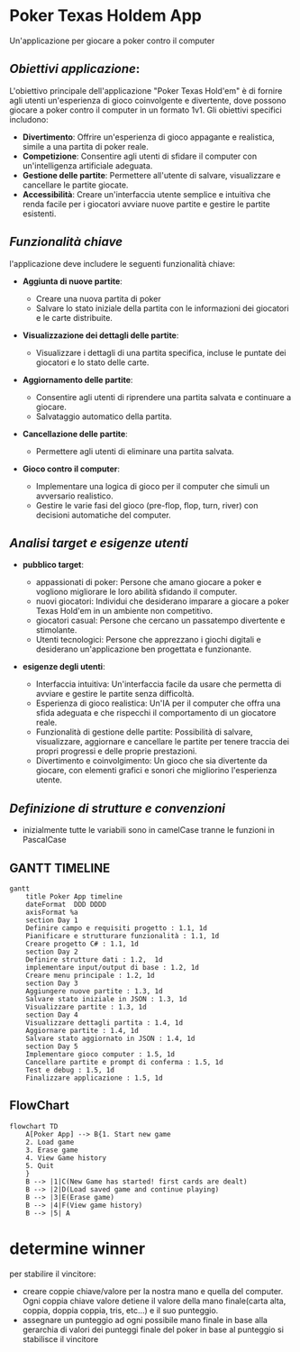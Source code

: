 # Poker Texas Holdem App

Un'applicazione per giocare a poker contro il computer

## _Obiettivi applicazione_:

L'obiettivo principale dell'applicazione "Poker Texas Hold'em" è di fornire agli utenti un'esperienza di gioco coinvolgente e divertente, dove possono giocare a poker contro il computer in un formato 1v1.
 Gli obiettivi specifici includono:

- __Divertimento__:  Offrire un'esperienza di gioco appagante e realistica, simile a una partita di poker reale.
- __Competizione__: Consentire agli utenti di sfidare il computer con un'intelligenza artificiale adeguata.
- __Gestione delle partite__: Permettere all'utente di salvare, visualizzare e cancellare le partite giocate.
- __Accessibilità__: Creare un'interfaccia utente semplice e intuitiva che renda facile per i giocatori avviare nuove partite e gestire le partite esistenti.

## _Funzionalità chiave_

l'applicazione deve includere le seguenti funzionalità chiave:

- __Aggiunta di nuove partite__:

    - Creare una nuova partita di poker
    - Salvare lo stato iniziale della partita con le informazioni dei giocatori e le carte distribuite.

- __Visualizzazione dei dettagli delle partite__:

   
    - Visualizzare i dettagli di una partita specifica, incluse le puntate dei giocatori e lo stato delle carte.

- __Aggiornamento delle partite__:

    - Consentire agli utenti di riprendere una partita salvata e continuare a giocare.
    - Salvataggio automatico della partita.

- __Cancellazione delle partite__:

    - Permettere agli utenti di eliminare una partita salvata.

- __Gioco contro il computer__:

    - Implementare una logica di gioco per il computer che simuli un avversario realistico.
    - Gestire le varie fasi del gioco (pre-flop, flop, turn, river) con decisioni automatiche del computer.

## _Analisi target e esigenze utenti_

- __pubblico target__:
    - appassionati di poker: Persone che amano giocare a poker e vogliono migliorare le loro abilità sfidando il computer.
    - nuovi giocatori: Individui che desiderano imparare a giocare a poker Texas Hold'em in un ambiente non competitivo.
    - giocatori casual: Persone che cercano un passatempo divertente e stimolante.
    - Utenti tecnologici: Persone che apprezzano i giochi digitali e desiderano un'applicazione ben progettata e funzionante.

- __esigenze degli utenti__:
    - Interfaccia intuitiva: Un'interfaccia facile da usare che permetta di avviare e gestire le partite senza difficoltà.
    - Esperienza di gioco realistica: Un'IA per il computer che offra una sfida adeguata e che rispecchi il comportamento di un giocatore reale.
    - Funzionalità di gestione delle partite: Possibilità di salvare, visualizzare, aggiornare e cancellare le partite per tenere traccia dei propri progressi e delle proprie prestazioni.
    - Divertimento e coinvolgimento: Un gioco che sia divertente da giocare, con elementi grafici e sonori che migliorino l'esperienza utente.

## _Definizione di strutture e convenzioni_

- inizialmente tutte le variabili sono in camelCase tranne le funzioni in PascalCase

## GANTT TIMELINE

```mermaid
gantt
    title Poker App timeline
    dateFormat  DDD DDDD
    axisFormat %a
    section Day 1
    Definire campo e requisiti progetto : 1.1, 1d
    Pianificare e strutturare funzionalità : 1.1, 1d
    Creare progetto C# : 1.1, 1d
    section Day 2
    Definire strutture dati : 1.2,  1d
    implementare input/output di base : 1.2, 1d
    Creare menu principale : 1.2, 1d
    section Day 3
    Aggiungere nuove partite : 1.3, 1d
    Salvare stato iniziale in JSON : 1.3, 1d
    Visualizzare partite : 1.3, 1d
    section Day 4
    Visualizzare dettagli partita : 1.4, 1d
    Aggiornare partite : 1.4, 1d
    Salvare stato aggiornato in JSON : 1.4, 1d
    section Day 5
    Implementare gioco computer : 1.5, 1d
    Cancellare partite e prompt di conferma : 1.5, 1d
    Test e debug : 1.5, 1d
    Finalizzare applicazione : 1.5, 1d
```

## FlowChart

```mermaid
flowchart TD
    A[Poker App] --> B{1. Start new game
    2. Load game
    3. Erase game
    4. View Game history
    5. Quit
    }
    B --> |1|C(New Game has started! first cards are dealt)
    B --> |2|D(Load saved game and continue playing)
    B --> |3|E(Erase game)
    B --> |4|F(View game history)
    B --> |5| A
```


# determine winner

per stabilire il vincitore:
 - creare coppie chiave/valore per la nostra mano e quella del computer. Ogni coppia chiave valore detiene il valore della mano finale(carta alta, coppia, doppia coppia, tris, etc...) e il suo punteggio.
- assegnare un punteggio ad ogni possibile mano finale in base alla gerarchia di valori dei punteggi finale del poker
in base al punteggio si stabilisce il vincitore